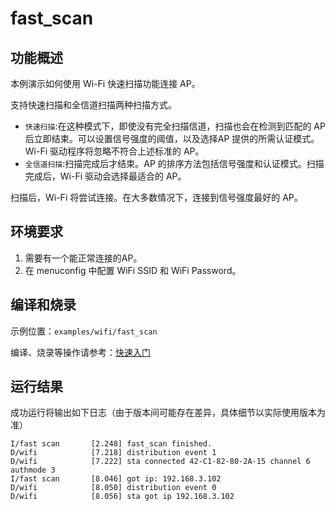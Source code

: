 # fast_scan

## 功能概述
本例演示如何使用 Wi-Fi 快速扫描功能连接 AP。

支持快速扫描和全信道扫描两种扫描方式。

- `快速扫描`:在这种模式下，即使没有完全扫描信道，扫描也会在检测到匹配的 AP 后立即结束。可以设置信号强度的阈值，以及选择AP 提供的所需认证模式。Wi-Fi 驱动程序将忽略不符合上述标准的 AP。
- `全信道扫描`:扫描完成后才结束。AP 的排序方法包括信号强度和认证模式。扫描完成后，Wi-Fi 驱动会选择最适合的 AP。

扫描后，Wi-Fi 将尝试连接。在大多数情况下，连接到信号强度最好的 AP。

## 环境要求

1. 需要有一个能正常连接的AP。
2. 在 menuconfig 中配置 WiFi SSID 和 WiFi Password。

## 编译和烧录

示例位置：`examples/wifi/fast_scan`

编译、烧录等操作请参考：[快速入门](https://doc.winnermicro.net/w800/zh_CN/2.2-beta.2/get_started/index.html)

## 运行结果

成功运行将输出如下日志（由于版本间可能存在差异，具体细节以实际使用版本为准）

```
I/fast scan       [2.248] fast_scan finished.
D/wifi            [7.218] distribution event 1
D/wifi            [7.222] sta connected 42-C1-82-80-2A-15 channel 6 authmode 3
I/fast scan       [8.046] got ip: 192.168.3.102
D/wifi            [8.050] distribution event 0
D/wifi            [8.056] sta got ip 192.168.3.102

```